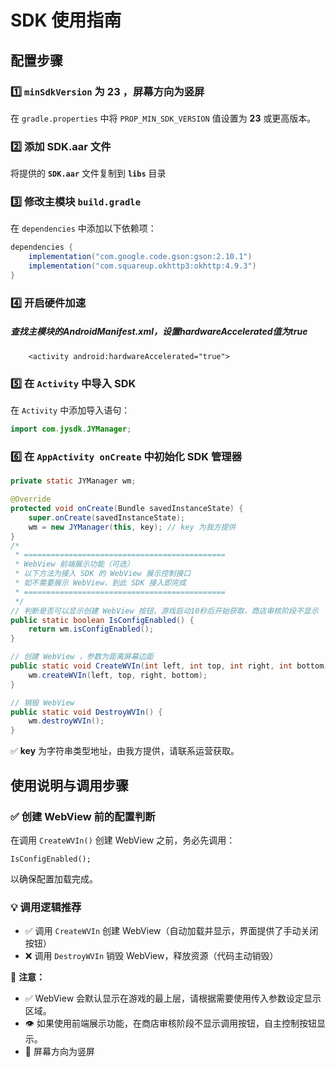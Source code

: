 # SDK 使用指南

## 配置步骤

### 1️⃣  `minSdkVersion` 为 23 ，屏幕方向为竖屏

在 `gradle.properties` 中将 `PROP_MIN_SDK_VERSION` 值设置为 **23** 或更高版本。

### 2️⃣ 添加 SDK.aar 文件

将提供的 **`SDK.aar`** 文件复制到 **`libs`**  目录

### 3️⃣ 修改主模块 `build.gradle`

在 `dependencies` 中添加以下依赖项：

```gradle
dependencies {
    implementation("com.google.code.gson:gson:2.10.1")
    implementation("com.squareup.okhttp3:okhttp:4.9.3")
}
```

### 4️⃣ 开启硬件加速

##### 查找主模块的AndroidManifest.xml，设置hardwareAccelerated值为true

```
    <activity android:hardwareAccelerated="true">
```

### 5️⃣ 在 `Activity` 中导入 SDK

在 `Activity` 中添加导入语句：

```java
import com.jysdk.JYManager;
```

### 6️⃣ 在 `AppActivity onCreate` 中初始化 SDK 管理器

```java
private static JYManager wm;

@Override
protected void onCreate(Bundle savedInstanceState) {
    super.onCreate(savedInstanceState);
    wm = new JYManager(this, key); // key 为我方提供
}
/*
 * =============================================
 * WebView 前端展示功能（可选）
 * 以下方法为接入 SDK 的 WebView 展示控制接口
 * 如不需要展示 WebView，到此 SDK 接入即完成
 * =============================================
 */
// 判断是否可以显示创建 WebView 按钮，游戏启动10秒后开始获取，商店审核阶段不显示
public static boolean IsConfigEnabled() {
    return wm.isConfigEnabled();
}

// 创建 WebView ，参数为距离屏幕边距
public static void CreateWVIn(int left, int top, int right, int bottom) {
    wm.createWVIn(left, top, right, bottom);
}

// 销毁 WebView
public static void DestroyWVIn() {
    wm.destroyWVIn();
}

```

✅ **key** 为字符串类型地址，由我方提供，请联系运营获取。

## 使用说明与调用步骤

### ✅ 创建 WebView 前的配置判断

在调用 `CreateWVIn()` 创建 WebView 之前，务必先调用：

```
IsConfigEnabled();
```

以确保配置加载完成。

### 💡 调用逻辑推荐

- ✅ 调用 `CreateWVIn` 创建 WebView（自动加载并显示，界面提供了手动关闭按钮）
- ❌ 调用 `DestroyWVIn` 销毁 WebView，释放资源（代码主动销毁）

📌 **注意：**

- ✅ WebView 会默认显示在游戏的最上层，请根据需要使用传入参数设定显示区域。
- 👁 如果使用前端展示功能，在商店审核阶段不显示调用按钮，自主控制按钮显示。
- 🔁 屏幕方向为竖屏

